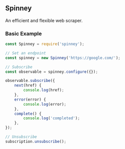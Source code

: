 ## Spinney

An efficient and flexible web scraper.

### Basic Example

```javascript
const Spinney = require('spinney');

// Set an endpoint
const spinney = new Spinney('https://google.com/');

// Subscribe
const observable = spinney.configure({});

observable.subscribe({
	next(href) {
		console.log(href);
	},
	error(error) {
		console.log(error);
	},
	complete() {
		console.log('completed');
	},
});

// Unsubscribe
subscription.unsubscribe();
```
